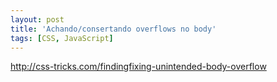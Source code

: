 ```yaml
---
layout: post
title: 'Achando/consertando overflows no body'
tags: [CSS, JavaScript]
---
```


<http://css-tricks.com/findingfixing-unintended-body-overflow>
